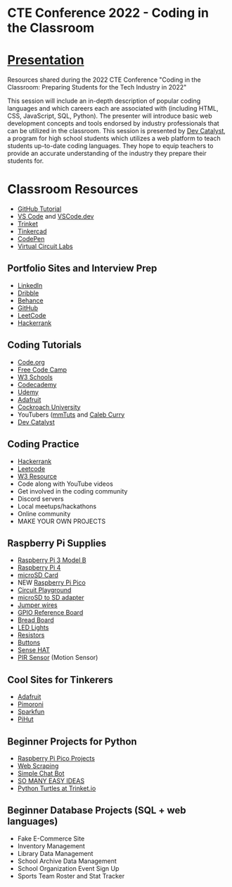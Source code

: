 # CTE Conference 2022 - Coding in the Classroom

# [Presentation](https://docs.google.com/presentation/d/1uEuzgEh7uH5VP1vdeXwna4lF_AuWwwFP/edit?usp=sharing&ouid=115257382631583950124&rtpof=true&sd=true)

Resources shared during the 2022 CTE Conference "Coding in the Classroom: Preparing Students for the Tech Industry in 2022"

This session will include an in-depth description of popular coding languages and which careers each are associated with (including HTML, CSS, JavaScript, SQL, Python). The presenter will introduce basic web development concepts and tools endorsed by industry professionals that can be utilized in the classroom. This session is presented by [Dev Catalyst](devcatalyst.com), a program for high school students which utilizes a web platform to teach students up-to-date coding languages. They hope to equip teachers to provide an accurate understanding of the industry they prepare their students for.

# Classroom Resources
- [GitHub Tutorial](https://guides.github.com/)
- [VS Code](https://code.visualstudio.com/) and [VSCode.dev](https://vscode.dev/)
- [Trinket](https://trinket.io/)
- [Tinkercad](https://www.tinkercad.com/)
- [CodePen](https://codepen.io/)
- [Virtual Circuit Labs](https://phet.colorado.edu/en/simulation/circuit-construction-kit-dc-virtual-lab)

## Portfolio Sites and Interview Prep
- [LinkedIn](https://www.linkedin.com/)
- [Dribble](https://dribbble.com/)
- [Behance](https://www.behance.net/)
- [GitHub](github.com)
- [LeetCode](https://leetcode.com/)
- [Hackerrank](https://www.hackerrank.com/)

## Coding Tutorials
- [Code.org](https://code.org/)
- [Free Code Camp](https://www.freecodecamp.org/)
- [W3 Schools](https://www.w3schools.com/)
- [Codecademy](https://www.codecademy.com/)
- [Udemy](https://www.udemy.com/)
- [Adafruit](https://learn.adafruit.com/)
- [Cockroach University](https://university.cockroachlabs.com/courses)
- YouTubers ([mmTuts](https://www.youtube.com/channel/UCzyuZJ8zZ-Lhfnz41DG5qLw) and [Caleb Curry](https://www.youtube.com/user/CalebTheVideoMaker2)
- [Dev Catalyst](https://www.devcatalyst.com/)

## Coding Practice
- [Hackerrank](https://www.hackerrank.com/)
- [Leetcode](https://leetcode.com/)
- [W3 Resource](https://www.w3resource.com/)
- Code along with YouTube videos
- Get involved in the coding community
- Discord servers
- Local meetups/hackathons
- Online community
- MAKE YOUR OWN PROJECTS

## Raspberry Pi Supplies
- [Raspberry Pi 3 Model B](https://www.adafruit.com/product/3775)
- [Raspberry Pi 4 ](https://www.canakit.com/raspberry-pi-4-basic-kit.html)
- [microSD Card](https://www.amazon.com/Silicon-Power-Speed-MicroSD-Adapter/dp/B07Q384TPK?tag=georiot-us-default-20&ascsubtag=tomshardware-us-1069463351103967600-20&geniuslink=true)
- NEW [Raspberry Pi Pico](https://www.raspberrypi.com/products/raspberry-pi-pico/) 
- [Circuit Playground](https://www.adafruit.com/product/3000)
- [microSD to SD adapter](https://www.amazon.com/SanDisk-microSD-Memory-Adapter-MICROSD-ADAPTER/dp/B0047WZOOO/ref=sr_1_3?dchild=1&keywords=microSD+to+SD+adapter&qid=1625672623&s=electronics&sr=1-3)
- [Jumper wires](https://www.amazon.com/IZOKEE-Solderless-Breadboard-Arduino-Project/dp/B08151TQHG/ref=sr_1_10?crid=2AN9UUXAB6I2V&keywords=jumper+wires+variety&qid=1657743482&sprefix=jumper+wires+variety%2Caps%2C97&sr=8-10)
- [GPIO Reference Board](https://www.amazon.com/dp/B07DM78KS8/ref=dp_iou_view_item?ie=UTF8&th=1)
- [Bread Board](https://www.amazon.com/ELEGOO-tie-points-breadboard-Arduino-Jumper/dp/B01EV640I6/ref=sr_1_1_sspa?keywords=breadboard&qid=1574117736&s=industrial&sr=1-1-spons&psc=1&spLa=ZW5jcnlwdGVkUXVhbGlmaWVyPUFFODg4VEFKSVVSWUEmZW5jcnlwdGVkSWQ9QTAwMDUyNzQyWExHMlZHOVU2MFlFJmVuY3J5cHRlZEFkSWQ9QTA1MjUwNDcyS0tYMFNYRERWVjNYJndpZGdldE5hbWU9c3BfYXRmJmFjdGlvbj1jbGlja1JlZGlyZWN0JmRvTm90TG9nQ2xpY2s9dHJ1ZQ==)
- [LED Lights](https://www.amazon.com/LED-Emitting-Assortment-Electronic-Experiment/dp/B06XPJ92ZP/ref=sr_1_2?keywords=LED+lights+raspberry+pi&qid=1574117659&sr=8-2)
- [Resistors](https://www.amazon.com/Elegoo-Values-Resistor-Assortment-Compliant/dp/B072BL2VX1/ref=pd_bxgy_328_img_2/138-6195486-0728760?_encoding=UTF8&pd_rd_i=B072BL2VX1&pd_rd_r=dd092f77-e96e-4951-b652-e7bd9c92db71&pd_rd_w=RTv6E&pd_rd_wg=MpYnn&pf_rd_p=09627863-9889-4290-b90a-5e9f86682449&pf_rd_r=57HWDP3C870YQ63BXSVZ&psc=1&refRID=57HWDP3C870YQ63BXSVZ)
- [Buttons](https://www.amazon.com/dp/B07CG7VTGD/ref=sspa_dk_detail_9?psc=1&pd_rd_i=B07CG7VTGD&pd_rd_w=2rCtI&pf_rd_p=45a72588-80f7-4414-9851-786f6c16d42b&pd_rd_wg=pQV2x&pf_rd_r=H9XK4F4X04MYYKZ7CC22&pd_rd_r=c9f3b003-fcdd-4c06-b471-96dd0999df56&spLa=ZW5jcnlwdGVkUXVhbGlmaWVyPUExTzFFM1NWWlNLNzFDJmVuY3J5cHRlZElkPUEwMTE0NzI5MjU1ODJSVlFPWkNSTyZlbmNyeXB0ZWRBZElkPUEwMzk2MDA1M0FLOVMwQVdXMjFPQSZ3aWRnZXROYW1lPXNwX2RldGFpbCZhY3Rpb249Y2xpY2tSZWRpcmVjdCZkb05vdExvZ0NsaWNrPXRydWU=)
- [Sense HAT](https://www.amazon.com/RASPBERRY-PI-RASPBERRYPI-SENSEHAT-Raspberry-Orientation-Temperature/dp/B014HDG74S/ref=sr_1_1?dchild=1&keywords=Sense+HAT&qid=1591378242&sr=8-1)
- [PIR Sensor](https://www.amazon.com/HC-SR501-Sensor-Infrared-Arduino-Raspberry/dp/B07KBWVJMP/ref=sr_1_4?dchild=1&keywords=PIR+sensor&qid=1591378361&sr=8-4) (Motion Sensor)

## Cool Sites for Tinkerers
- [Adafruit](https://www.adafruit.com/)
- [Pimoroni](https://shop.pimoroni.com/)
- [Sparkfun](https://www.sparkfun.com/)
- [PiHut](https://thepihut.com/)

## Beginner Projects for Python
- [Raspberry Pi Pico Projects](https://projects.raspberrypi.org/en)
- [Web Scraping](https://www.educative.io/blog/python-web-scraping-tutorial)
- [Simple Chat Bot](https://medium.com/the-code-weekly/python-basics-creating-a-very-simple-chat-bot-using-python-28c33661bd61)
- [SO MANY EASY IDEAS](https://www.freecodecamp.org/news/python-projects-for-beginners/)
- [Python Turtles at Trinket.io](https://hourofpython.trinket.io/a-visual-introduction-to-python)

## Beginner Database Projects (SQL + web languages)
- Fake E-Commerce Site
- Inventory Management
- Library Data Management
- School Archive Data Management
- School Organization Event Sign Up
- Sports Team Roster and Stat Tracker
